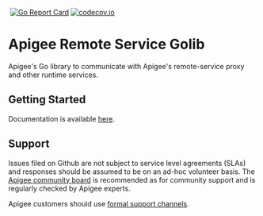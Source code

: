 [![<CirclCI>](https://circleci.com/gh/apigee/apigee-remote-service-golib.svg?style=svg)](https://circleci.com/gh/apigee/apigee-remote-service-golib)
[![Go Report Card](https://goreportcard.com/badge/github.com/apigee/apigee-remote-service-golib)](https://goreportcard.com/report/github.com/apigee/apigee-remote-service-golib)
[![codecov.io](https://codecov.io/github/apigee/apigee-remote-service-golib/coverage.svg?branch=master)](https://codecov.io/github/apigee/apigee-remote-service-golib?branch=master)

# Apigee Remote Service Golib

Apigee's Go library to communicate with Apigee's remote-service proxy and other runtime services.

## Getting Started

Documentation is available [here](https://github.com/apigee/apigee-remote-service-envoy/wiki/Getting-Started).

## Support

Issues filed on Github are not subject to service level agreements (SLAs) and responses should be
assumed to be on an ad-hoc volunteer basis. The [Apigee community board](https://community.apigee.com/)
is recommended as for community support and is regularly checked by Apigee experts.

Apigee customers should use [formal support channels](https://cloud.google.com/apigee/support).
